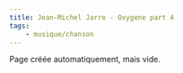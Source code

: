 ```yaml
---
title: Jean-Michel Jarre - Oxygene part 4
tags:
    - musique/chanson
---
```


Page créée automatiquement, mais vide.
